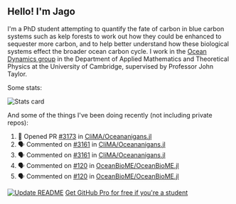 ## Hello! I'm Jago

I'm a PhD student attempting to quantify the fate of carbon in blue carbon systems such as kelp forests to work out how they could be enhanced to sequester more carbon, and to help better understand how these biological systems effect the broader ocean carbon cycle. I work in the <a href="https://www.damtp.cam.ac.uk/user/jrt51/" class="emph">Ocean Dynamics group</a> in the Department of Applied Mathematics and Theoretical Physics at the University of Cambridge, supervised by Professor John Taylor.

Some stats:
<!--
![](https://raw.githubusercontent.com/jagoosw/jagoosw/main/profile-summary-card-output/nord_dark/0-profile-details.svg)
![](https://raw.githubusercontent.com/jagoosw/jagoosw/main/profile-summary-card-output/nord_dark/3-stats.svg)
![](https://raw.githubusercontent.com/jagoosw/jagoosw/main/profile-summary-card-output/nord_dark/4-productive-time.svg)
-->
![Stats card](https://github-readme-stats.vercel.app/api?username=jagoosw&count_private=true&show_icons=true&theme=transparent&hide_title=true)

And some of the things I've been doing recently (not including private repos):
<!--START_SECTION:activity-->
1. 💪 Opened PR [#3173](https://github.com/CliMA/Oceananigans.jl/pull/3173) in [CliMA/Oceananigans.jl](https://github.com/CliMA/Oceananigans.jl)
2. 🗣 Commented on [#3161](https://github.com/CliMA/Oceananigans.jl/issues/3161) in [CliMA/Oceananigans.jl](https://github.com/CliMA/Oceananigans.jl)
3. 🗣 Commented on [#3161](https://github.com/CliMA/Oceananigans.jl/issues/3161) in [CliMA/Oceananigans.jl](https://github.com/CliMA/Oceananigans.jl)
4. 🗣 Commented on [#120](https://github.com/OceanBioME/OceanBioME.jl/issues/120) in [OceanBioME/OceanBioME.jl](https://github.com/OceanBioME/OceanBioME.jl)
5. 🗣 Commented on [#120](https://github.com/OceanBioME/OceanBioME.jl/issues/120) in [OceanBioME/OceanBioME.jl](https://github.com/OceanBioME/OceanBioME.jl)
<!--END_SECTION:activity-->


[![Update README](https://github.com/jagoosw/jagoosw/actions/workflows/update-readme.yml/badge.svg)](https://github.com/jagoosw/jagoosw/actions/workflows/update-readme.yml)
[Get GitHub Pro for free if you're a student](https://education.github.com/pack)

